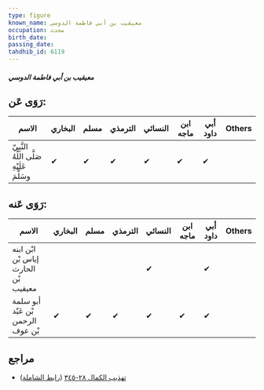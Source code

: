 ```yaml
---
type: figure
known_name: معيقيب بن أبي فاطمة الدوسي
occupation: محدث
birth_date:
passing_date:
tahdhib_id: 6119
---
```

##### معيقيب بن أبي فاطمة الدوسي

## رَوَى عَن:
| الاسم                                      | البخاري | مسلم | الترمذي | النسائي | ابن ماجه | أبي داود | Others |
| ------------------------------------------ | ------- | ---- | ------- | ------- | -------- | -------- | ------ |
| النَّبِيّ صَلَّى اللَّهُ عَلَيْهِ وسَلَّمَ | ✔       | ✔    | ✔       | ✔       | ✔        | ✔        |        |
## رَوَى عَنه:
| الاسم                                | البخاري | مسلم | الترمذي | النسائي | ابن ماجه | أبي داود | Others |
| ------------------------------------ | ------- | ---- | ------- | ------- | -------- | -------- | ------ |
| ابْن ابنه إياس بْن الحارث بْن معيقيب |         |      |         | ✔       |          | ✔        |        |
| أبو سلمة بْن عَبْد الرحمن بْن عوف    | ✔       | ✔    | ✔       | ✔       | ✔        | ✔        |        |
## مراجع
- [تهذيب الكمال ٢٨-٣٤٥](obsidian://open?vault=Tahdhib-al-Kamal&file=Figures/٦١١٩-معيقيب%20بن%20أبي%20فاطمة%20الدوسي) ([رابط الشاملة](https://shamela.ws/book/3722/15320))